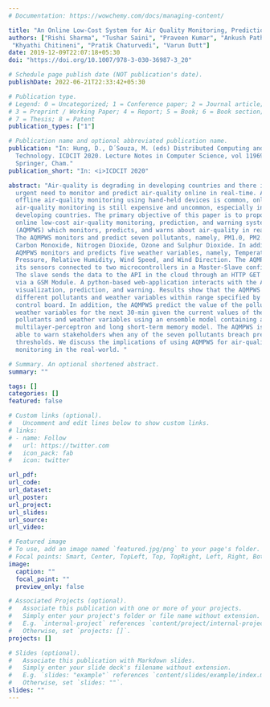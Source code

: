```yaml
---
# Documentation: https://wowchemy.com/docs/managing-content/

title: "An Online Low-Cost System for Air Quality Monitoring, Prediction, and Warning"
authors: ["Rishi Sharma", "Tushar Saini", "Praveen Kumar", "Ankush Pathania",
 "Khyathi Chitineni", "Pratik Chaturvedi", "Varun Dutt"]
date: 2019-12-09T22:07:18+05:30
doi: "https://doi.org/10.1007/978-3-030-36987-3_20"

# Schedule page publish date (NOT publication's date).
publishDate: 2022-06-21T22:33:42+05:30

# Publication type.
# Legend: 0 = Uncategorized; 1 = Conference paper; 2 = Journal article;
# 3 = Preprint / Working Paper; 4 = Report; 5 = Book; 6 = Book section;
# 7 = Thesis; 8 = Patent
publication_types: ["1"]

# Publication name and optional abbreviated publication name.
publication: "In: Hung, D., D´Souza, M. (eds) Distributed Computing and Internet
  Technology. ICDCIT 2020. Lecture Notes in Computer Science, vol 11969.
  Springer, Cham."
publication_short: "In: <i>ICDCIT 2020"

abstract: "Air-quality is degrading in developing countries and there is an
  urgent need to monitor and predict air-quality online in real-time. Although
  offline air-quality monitoring using hand-held devices is common, online
  air-quality monitoring is still expensive and uncommon, especially in
  developing countries. The primary objective of this paper is to propose an
  online low-cost air-quality monitoring, prediction, and warning system
  (AQMPWS) which monitors, predicts, and warns about air-quality in real-time.
  The AQMPWS monitors and predict seven pollutants, namely, PM1.0, PM2.5, PM10,
  Carbon Monoxide, Nitrogen Dioxide, Ozone and Sulphur Dioxide. In addition, the
  AQMPWS monitors and predicts five weather variables, namely, Temperature,
  Pressure, Relative Humidity, Wind Speed, and Wind Direction. The AQMPWS has
  its sensors connected to two microcontrollers in a Master-Slave configuration.
  The slave sends the data to the API in the cloud through an HTTP GET request
  via a GSM Module. A python-based web-application interacts with the API for
  visualization, prediction, and warning. Results show that the AQMPWS monitor
  different pollutants and weather variables within range specified by pollution
  control board. In addition, the AQMPWS predict the value of the pollutants and
  weather variables for the next 30-min given the current values of these
  pollutants and weather variables using an ensemble model containing a
  multilayer-perceptron and long short-term memory model. The AQMPWS is also
  able to warn stakeholders when any of the seven pollutants breach pre-defined
  thresholds. We discuss the implications of using AQMPWS for air-quality
  monitoring in the real-world. "

# Summary. An optional shortened abstract.
summary: ""

tags: []
categories: []
featured: false

# Custom links (optional).
#   Uncomment and edit lines below to show custom links.
# links:
# - name: Follow
#   url: https://twitter.com
#   icon_pack: fab
#   icon: twitter

url_pdf:
url_code:
url_dataset:
url_poster:
url_project:
url_slides:
url_source:
url_video:

# Featured image
# To use, add an image named `featured.jpg/png` to your page's folder.
# Focal points: Smart, Center, TopLeft, Top, TopRight, Left, Right, BottomLeft, Bottom, BottomRight.
image:
  caption: ""
  focal_point: ""
  preview_only: false

# Associated Projects (optional).
#   Associate this publication with one or more of your projects.
#   Simply enter your project's folder or file name without extension.
#   E.g. `internal-project` references `content/project/internal-project/index.md`.
#   Otherwise, set `projects: []`.
projects: []

# Slides (optional).
#   Associate this publication with Markdown slides.
#   Simply enter your slide deck's filename without extension.
#   E.g. `slides: "example"` references `content/slides/example/index.md`.
#   Otherwise, set `slides: ""`.
slides: ""
---
```

